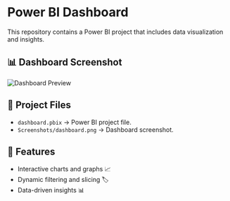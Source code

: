 # Power BI Dashboard

This repository contains a Power BI project that includes data visualization and insights.

## 📊 Dashboard Screenshot
![Dashboard Preview]("C:\Users\jadha\Desktop\dashboard.png")

## 📂 Project Files
- `dashboard.pbix` → Power BI project file.
- `Screenshots/dashboard.png` → Dashboard screenshot.

## 🚀 Features
- Interactive charts and graphs 📈
- Dynamic filtering and slicing 🏷️
- Data-driven insights 📊
